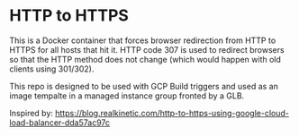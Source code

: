 HTTP to HTTPS
=============

This is a Docker container that forces browser redirection from HTTP to HTTPS for all hosts that hit it.
HTTP code 307 is used to redirect browsers so that the HTTP method does not change (which would happen with old clients using 301/302).

This repo is designed to be used with GCP Build triggers and used as an image tempalte in a managed instance group fronted by a GLB.

Inspired by: https://blog.realkinetic.com/http-to-https-using-google-cloud-load-balancer-dda57ac97c
